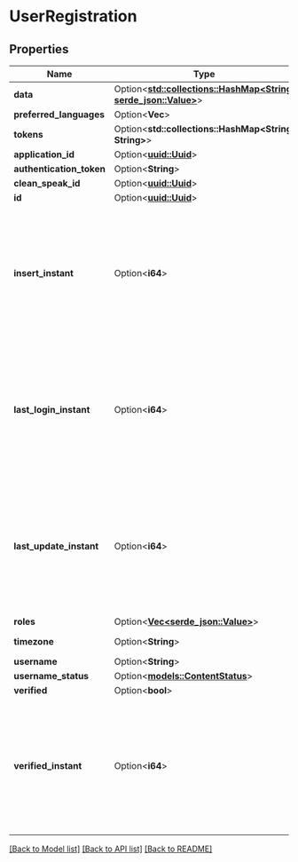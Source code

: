 # UserRegistration

## Properties

Name | Type | Description | Notes
------------ | ------------- | ------------- | -------------
**data** | Option<[**std::collections::HashMap<String, serde_json::Value>**](serde_json::Value.md)> |  | [optional]
**preferred_languages** | Option<**Vec<String>**> |  | [optional]
**tokens** | Option<**std::collections::HashMap<String, String>**> |  | [optional]
**application_id** | Option<[**uuid::Uuid**](uuid::Uuid.md)> |  | [optional]
**authentication_token** | Option<**String**> |  | [optional]
**clean_speak_id** | Option<[**uuid::Uuid**](uuid::Uuid.md)> |  | [optional]
**id** | Option<[**uuid::Uuid**](uuid::Uuid.md)> |  | [optional]
**insert_instant** | Option<**i64**> | The number of milliseconds since the unix epoch: January 1, 1970 00:00:00 UTC. This value is always in UTC. | [optional]
**last_login_instant** | Option<**i64**> | The number of milliseconds since the unix epoch: January 1, 1970 00:00:00 UTC. This value is always in UTC. | [optional]
**last_update_instant** | Option<**i64**> | The number of milliseconds since the unix epoch: January 1, 1970 00:00:00 UTC. This value is always in UTC. | [optional]
**roles** | Option<[**Vec<serde_json::Value>**](serde_json::Value.md)> |  | [optional]
**timezone** | Option<**String**> | Timezone Identifier | [optional]
**username** | Option<**String**> |  | [optional]
**username_status** | Option<[**models::ContentStatus**](ContentStatus.md)> |  | [optional]
**verified** | Option<**bool**> |  | [optional]
**verified_instant** | Option<**i64**> | The number of milliseconds since the unix epoch: January 1, 1970 00:00:00 UTC. This value is always in UTC. | [optional]

[[Back to Model list]](../README.md#documentation-for-models) [[Back to API list]](../README.md#documentation-for-api-endpoints) [[Back to README]](../README.md)


